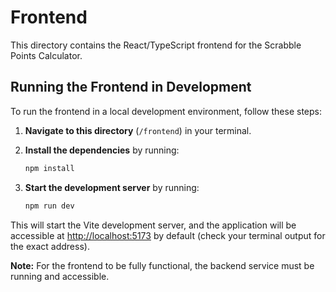 # Frontend

This directory contains the React/TypeScript frontend for the Scrabble Points Calculator.

## Running the Frontend in Development

To run the frontend in a local development environment, follow these steps:

1.  **Navigate to this directory** (`/frontend`) in your terminal.

2.  **Install the dependencies** by running:

    ```sh
    npm install
    ```

3.  **Start the development server** by running:

    ```sh
    npm run dev
    ```

This will start the Vite development server, and the application will be accessible at [http://localhost:5173](http://localhost:5173) by default (check your terminal output for the exact address).

**Note:** For the frontend to be fully functional, the backend service must be running and accessible.
